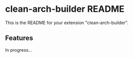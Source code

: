 # clean-arch-builder README

This is the README for your extension "clean-arch-builder".

## Features

In progress...